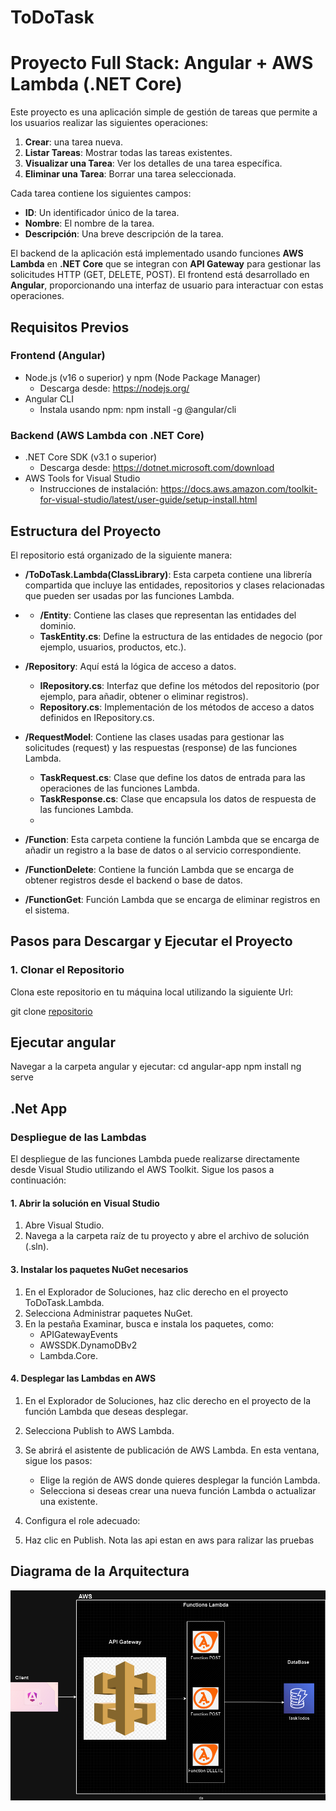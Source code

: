# ToDoTask
# Proyecto Full Stack: Angular + AWS Lambda (.NET Core)
Este proyecto es una aplicación simple de gestión de tareas que permite a los usuarios realizar las siguientes operaciones:

1. **Crear**: una tarea nueva.
2. **Listar Tareas**: Mostrar todas las tareas existentes.
3. **Visualizar una Tarea**: Ver los detalles de una tarea específica.
4. **Eliminar una Tarea**: Borrar una tarea seleccionada.

Cada tarea contiene los siguientes campos:
- **ID**: Un identificador único de la tarea.
- **Nombre**: El nombre de la tarea.
- **Descripción**: Una breve descripción de la tarea.

El backend de la aplicación está implementado usando funciones **AWS Lambda** en **.NET Core** que se integran con **API Gateway** para gestionar las solicitudes HTTP (GET, DELETE, POST). El frontend está desarrollado en **Angular**, proporcionando una interfaz de usuario para interactuar con estas operaciones.
## Requisitos Previos

### Frontend (Angular)
- Node.js (v16 o superior) y npm (Node Package Manager)
  - Descarga desde: https://nodejs.org/
- Angular CLI
  - Instala usando npm: npm install -g @angular/cli

### Backend (AWS Lambda con .NET Core)
- .NET Core SDK (v3.1 o superior)
  - Descarga desde: https://dotnet.microsoft.com/download
- AWS Tools for Visual Studio
  - Instrucciones de instalación: https://docs.aws.amazon.com/toolkit-for-visual-studio/latest/user-guide/setup-install.html

## Estructura del Proyecto

El repositorio está organizado de la siguiente manera:

- **/ToDoTask.Lambda(ClassLibrary)**: Esta carpeta contiene una librería compartida que incluye las entidades, repositorios y clases relacionadas que pueden ser usadas por las funciones Lambda.
-   - **/Entity**: Contiene las clases que representan las entidades del dominio.
    - **TaskEntity.cs**: Define la estructura de las entidades de negocio (por ejemplo, usuarios, productos, etc.).
      
  - **/Repository**: Aquí está la lógica de acceso a datos.
    - **IRepository.cs**: Interfaz que define los métodos del repositorio (por ejemplo, para añadir, obtener o eliminar registros).
    - **Repository.cs**: Implementación de los métodos de acceso a datos definidos en IRepository.cs.

  - **/RequestModel**: Contiene las clases usadas para gestionar las solicitudes (request) y las respuestas (response) de las funciones Lambda.
    - **TaskRequest.cs**: Clase que define los datos de entrada para las operaciones de las funciones Lambda.
    - **TaskResponse.cs**: Clase que encapsula los datos de respuesta de las funciones Lambda.
    - 
- **/Function**: Esta carpeta contiene la función Lambda que se encarga de añadir un registro a la base de datos o al servicio correspondiente.
- **/FunctionDelete**: Contiene la función Lambda que se encarga de obtener registros desde el backend o base de datos.
- **/FunctionGet**: Función Lambda que se encarga de eliminar registros en el sistema.

## Pasos para Descargar y Ejecutar el Proyecto

### 1. Clonar el Repositorio

Clona este repositorio en tu máquina local utilizando la siguiente Url:

git clone [repositorio](https://github.com/Estremor/ToDoTask.git)
## Ejecutar angular
Navegar a la carpeta angular y ejecutar: 
cd angular-app
npm install
ng serve

## .Net App
### Despliegue de las Lambdas

El despliegue de las funciones Lambda puede realizarse directamente desde Visual Studio utilizando el AWS Toolkit. Sigue los pasos a continuación:

#### 1. Abrir la solución en Visual Studio

1. Abre Visual Studio.
2. Navega a la carpeta raíz de tu proyecto y abre el archivo de solución (.sln).

#### 3. Instalar los paquetes NuGet necesarios

1. En el Explorador de Soluciones, haz clic derecho en el proyecto ToDoTask.Lambda.
2. Selecciona Administrar paquetes NuGet.
3. En la pestaña Examinar, busca e instala los paquetes, como:
   - APIGatewayEvents
   - AWSSDK.DynamoDBv2
   - Lambda.Core.

#### 4. Desplegar las Lambdas en AWS
1. En el Explorador de Soluciones, haz clic derecho en el proyecto de la función Lambda que deseas desplegar.
2. Selecciona Publish to AWS Lambda.
3. Se abrirá el asistente de publicación de AWS Lambda. En esta ventana, sigue los pasos:
   - Elige la región de AWS donde quieres desplegar la función Lambda.
   - Selecciona si deseas crear una nueva función Lambda o actualizar una existente.
4. Configura el role adecuado:

5. Haz clic en Publish.
Nota las api estan en aws para ralizar las pruebas

## Diagrama de la Arquitectura

![Diagrama de arquitectura](TodoTask/Todo%20task%20Diagram.drawio.png)

